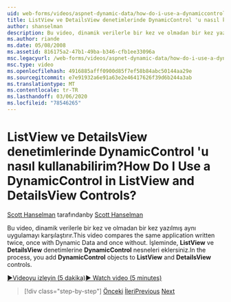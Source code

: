 ```yaml
---
uid: web-forms/videos/aspnet-dynamic-data/how-do-i-use-a-dynamiccontrol-in-listview-and-detailsview-controls
title: ListView ve DetailsView denetimlerinde DynamicControl 'u nasıl kullanabilirim? | Microsoft Docs
author: shanselman
description: Bu video, dinamik verilerle bir kez ve olmadan bir kez yazılmış aynı uygulamayı karşılaştırır. İşlemde, ListView a... öğesine DynamicControl nesneleri eklersiniz.
ms.author: riande
ms.date: 05/08/2008
ms.assetid: 816175a2-47b1-49ba-b346-cfb1ee33096a
msc.legacyurl: /web-forms/videos/aspnet-dynamic-data/how-do-i-use-a-dynamiccontrol-in-listview-and-detailsview-controls
msc.type: video
ms.openlocfilehash: 4916885afff0900d85f7ef58b84abc50144aa29e
ms.sourcegitcommit: e7e91932a6e91a63e2e46417626f39d6b244a3ab
ms.translationtype: MT
ms.contentlocale: tr-TR
ms.lasthandoff: 03/06/2020
ms.locfileid: "78546265"
---
```

# <a name="how-do-i-use-a-dynamiccontrol-in-listview-and-detailsview-controls"></a><span data-ttu-id="dd3da-105">ListView ve DetailsView denetimlerinde DynamicControl 'u nasıl kullanabilirim?</span><span class="sxs-lookup"><span data-stu-id="dd3da-105">How Do I Use a DynamicControl in ListView and DetailsView Controls?</span></span>

<span data-ttu-id="dd3da-106">[Scott Hanselman](https://github.com/shanselman) tarafından</span><span class="sxs-lookup"><span data-stu-id="dd3da-106">by [Scott Hanselman](https://github.com/shanselman)</span></span>

<span data-ttu-id="dd3da-107">Bu video, dinamik verilerle bir kez ve olmadan bir kez yazılmış aynı uygulamayı karşılaştırır.</span><span class="sxs-lookup"><span data-stu-id="dd3da-107">This video compares the same application written twice, once with Dynamic Data and once without.</span></span> <span data-ttu-id="dd3da-108">İşleminde, **ListView** ve **DetailsView** denetimlerine **DynamicControl** nesneleri eklersiniz.</span><span class="sxs-lookup"><span data-stu-id="dd3da-108">In the process, you add **DynamicControl** objects to **ListView** and **DetailsView** controls.</span></span>

[<span data-ttu-id="dd3da-109">&#9654;Videoyu izleyin (5 dakika)</span><span class="sxs-lookup"><span data-stu-id="dd3da-109">&#9654; Watch video (5 minutes)</span></span>](https://channel9.msdn.com/Blogs/ASP-NET-Site-Videos/how-do-i-use-a-dynamiccontrol-in-listview-and-detailsview-controls)

> [!div class="step-by-step"]
> <span data-ttu-id="dd3da-110">[Önceki](how-do-i-display-unknown-datatypes.md)
> [İleri](getting-started-with-dynamic-data.md)</span><span class="sxs-lookup"><span data-stu-id="dd3da-110">[Previous](how-do-i-display-unknown-datatypes.md)
[Next](getting-started-with-dynamic-data.md)</span></span>
